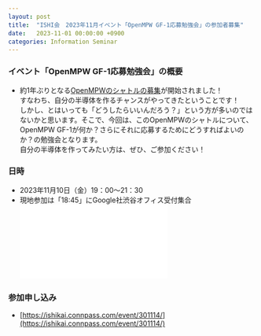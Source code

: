 ```yaml
---
layout: post
title:  "ISHI会　2023年11月イベント「OpenMPW GF-1応募勉強会」の参加者募集"
date:   2023-11-01 00:00:00 +0900
categories: Information Seminar
---
```


### イベント「OpenMPW GF-1応募勉強会」の概要
* 約1年ぶりとなる[OpenMPWのシャトルの募集](https://efabless.com/gf-180-open-mpw-shuttle-program)が開始されました！</br>
すなわち、自分の半導体を作るチャンスがやってきたということです！</br>
しかし、とはいっても「どうしたらいいんだろう？」という方が多いのではないかと思います。そこで、今回は、このOpenMPWのシャトルについて、OpenMPW GF-1が何か？さらにそれに応募するためにどうすればよいのか？の勉強会となります。</br>
自分の半導体を作ってみたい方は、ぜひ、ご参加ください！

### 日時
* 2023年11月10日（金）19：00〜21：30
* 現地参加は「18:45」にGoogle社渋谷オフィス受付集合
  ![入館方法](/assets/pdf/STRM_office_access_instructions_JP_ver._L2.pdf)


### 参加申し込み 
* [https://ishikai.connpass.com/event/301114/](https://ishikai.connpass.com/event/301114/)


